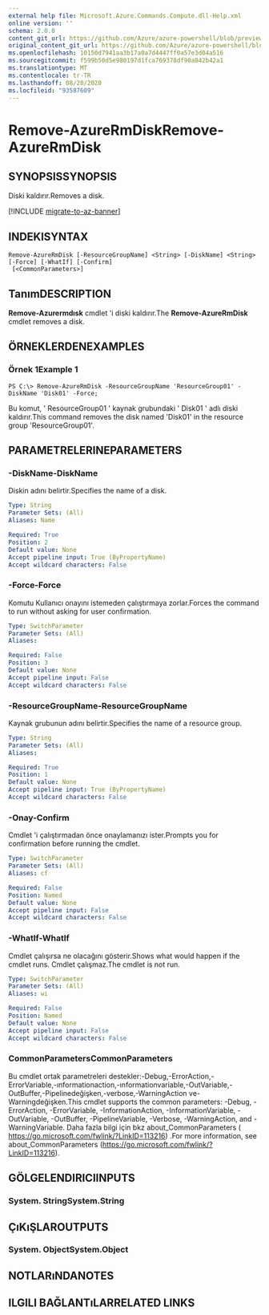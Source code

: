 ```yaml
---
external help file: Microsoft.Azure.Commands.Compute.dll-Help.xml
online version: ''
schema: 2.0.0
content_git_url: https://github.com/Azure/azure-powershell/blob/preview/src/ResourceManager/Compute/Stack/Commands.Compute/help/Remove-AzureRmDisk.md
original_content_git_url: https://github.com/Azure/azure-powershell/blob/preview/src/ResourceManager/Compute/Stack/Commands.Compute/help/Remove-AzureRmDisk.md
ms.openlocfilehash: 10150d7941aa3b17a0a7d4447ff0a57e3d04a516
ms.sourcegitcommit: f599b50d5e980197d1fca769378df90a842b42a1
ms.translationtype: MT
ms.contentlocale: tr-TR
ms.lasthandoff: 08/20/2020
ms.locfileid: "93587609"
---
```

# <span data-ttu-id="6bae1-101">Remove-AzureRmDisk</span><span class="sxs-lookup"><span data-stu-id="6bae1-101">Remove-AzureRmDisk</span></span>

## <span data-ttu-id="6bae1-102">SYNOPSIS</span><span class="sxs-lookup"><span data-stu-id="6bae1-102">SYNOPSIS</span></span>
<span data-ttu-id="6bae1-103">Diski kaldırır.</span><span class="sxs-lookup"><span data-stu-id="6bae1-103">Removes a disk.</span></span>

[!INCLUDE [migrate-to-az-banner](../../includes/migrate-to-az-banner.md)]

## <span data-ttu-id="6bae1-104">INDEKI</span><span class="sxs-lookup"><span data-stu-id="6bae1-104">SYNTAX</span></span>

```
Remove-AzureRmDisk [-ResourceGroupName] <String> [-DiskName] <String> [-Force] [-WhatIf] [-Confirm]
 [<CommonParameters>]
```

## <span data-ttu-id="6bae1-105">Tanım</span><span class="sxs-lookup"><span data-stu-id="6bae1-105">DESCRIPTION</span></span>
<span data-ttu-id="6bae1-106">**Remove-Azurermdısk** cmdlet 'i diski kaldırır.</span><span class="sxs-lookup"><span data-stu-id="6bae1-106">The **Remove-AzureRmDisk** cmdlet removes a disk.</span></span>

## <span data-ttu-id="6bae1-107">ÖRNEKLERDEN</span><span class="sxs-lookup"><span data-stu-id="6bae1-107">EXAMPLES</span></span>

### <span data-ttu-id="6bae1-108">Örnek 1</span><span class="sxs-lookup"><span data-stu-id="6bae1-108">Example 1</span></span>
```
PS C:\> Remove-AzureRmDisk -ResourceGroupName 'ResourceGroup01' -DiskName 'Disk01' -Force;
```

<span data-ttu-id="6bae1-109">Bu komut, ' ResourceGroup01 ' kaynak grubundaki ' Disk01 ' adlı diski kaldırır.</span><span class="sxs-lookup"><span data-stu-id="6bae1-109">This command removes the disk named 'Disk01' in the resource group 'ResourceGroup01'.</span></span>

## <span data-ttu-id="6bae1-110">PARAMETRELERINE</span><span class="sxs-lookup"><span data-stu-id="6bae1-110">PARAMETERS</span></span>

### <span data-ttu-id="6bae1-111">-DiskName</span><span class="sxs-lookup"><span data-stu-id="6bae1-111">-DiskName</span></span>
<span data-ttu-id="6bae1-112">Diskin adını belirtir.</span><span class="sxs-lookup"><span data-stu-id="6bae1-112">Specifies the name of a disk.</span></span>

```yaml
Type: String
Parameter Sets: (All)
Aliases: Name

Required: True
Position: 2
Default value: None
Accept pipeline input: True (ByPropertyName)
Accept wildcard characters: False
```

### <span data-ttu-id="6bae1-113">-Force</span><span class="sxs-lookup"><span data-stu-id="6bae1-113">-Force</span></span>
<span data-ttu-id="6bae1-114">Komutu Kullanıcı onayını istemeden çalıştırmaya zorlar.</span><span class="sxs-lookup"><span data-stu-id="6bae1-114">Forces the command to run without asking for user confirmation.</span></span>

```yaml
Type: SwitchParameter
Parameter Sets: (All)
Aliases: 

Required: False
Position: 3
Default value: None
Accept pipeline input: False
Accept wildcard characters: False
```

### <span data-ttu-id="6bae1-115">-ResourceGroupName</span><span class="sxs-lookup"><span data-stu-id="6bae1-115">-ResourceGroupName</span></span>
<span data-ttu-id="6bae1-116">Kaynak grubunun adını belirtir.</span><span class="sxs-lookup"><span data-stu-id="6bae1-116">Specifies the name of a resource group.</span></span>

```yaml
Type: String
Parameter Sets: (All)
Aliases: 

Required: True
Position: 1
Default value: None
Accept pipeline input: True (ByPropertyName)
Accept wildcard characters: False
```

### <span data-ttu-id="6bae1-117">-Onay</span><span class="sxs-lookup"><span data-stu-id="6bae1-117">-Confirm</span></span>
<span data-ttu-id="6bae1-118">Cmdlet 'i çalıştırmadan önce onaylamanızı ister.</span><span class="sxs-lookup"><span data-stu-id="6bae1-118">Prompts you for confirmation before running the cmdlet.</span></span>

```yaml
Type: SwitchParameter
Parameter Sets: (All)
Aliases: cf

Required: False
Position: Named
Default value: None
Accept pipeline input: False
Accept wildcard characters: False
```

### <span data-ttu-id="6bae1-119">-WhatIf</span><span class="sxs-lookup"><span data-stu-id="6bae1-119">-WhatIf</span></span>
<span data-ttu-id="6bae1-120">Cmdlet çalışırsa ne olacağını gösterir.</span><span class="sxs-lookup"><span data-stu-id="6bae1-120">Shows what would happen if the cmdlet runs.</span></span>
<span data-ttu-id="6bae1-121">Cmdlet çalışmaz.</span><span class="sxs-lookup"><span data-stu-id="6bae1-121">The cmdlet is not run.</span></span>

```yaml
Type: SwitchParameter
Parameter Sets: (All)
Aliases: wi

Required: False
Position: Named
Default value: None
Accept pipeline input: False
Accept wildcard characters: False
```

### <span data-ttu-id="6bae1-122">CommonParameters</span><span class="sxs-lookup"><span data-stu-id="6bae1-122">CommonParameters</span></span>
<span data-ttu-id="6bae1-123">Bu cmdlet ortak parametreleri destekler:-Debug,-ErrorAction,-ErrorVariable,-ınformationaction,-ınformationvariable,-OutVariable,-OutBuffer,-Pipelinedeğişken,-verbose,-WarningAction ve-Warningdeğişken.</span><span class="sxs-lookup"><span data-stu-id="6bae1-123">This cmdlet supports the common parameters: -Debug, -ErrorAction, -ErrorVariable, -InformationAction, -InformationVariable, -OutVariable, -OutBuffer, -PipelineVariable, -Verbose, -WarningAction, and -WarningVariable.</span></span> <span data-ttu-id="6bae1-124">Daha fazla bilgi için bkz about_CommonParameters ( https://go.microsoft.com/fwlink/?LinkID=113216) .</span><span class="sxs-lookup"><span data-stu-id="6bae1-124">For more information, see about_CommonParameters (https://go.microsoft.com/fwlink/?LinkID=113216).</span></span>

## <span data-ttu-id="6bae1-125">GÖLGELENDIRICI</span><span class="sxs-lookup"><span data-stu-id="6bae1-125">INPUTS</span></span>

### <span data-ttu-id="6bae1-126">System. String</span><span class="sxs-lookup"><span data-stu-id="6bae1-126">System.String</span></span>

## <span data-ttu-id="6bae1-127">ÇıKıŞLAR</span><span class="sxs-lookup"><span data-stu-id="6bae1-127">OUTPUTS</span></span>

### <span data-ttu-id="6bae1-128">System. Object</span><span class="sxs-lookup"><span data-stu-id="6bae1-128">System.Object</span></span>

## <span data-ttu-id="6bae1-129">NOTLARıNDA</span><span class="sxs-lookup"><span data-stu-id="6bae1-129">NOTES</span></span>

## <span data-ttu-id="6bae1-130">ILGILI BAĞLANTıLAR</span><span class="sxs-lookup"><span data-stu-id="6bae1-130">RELATED LINKS</span></span>

